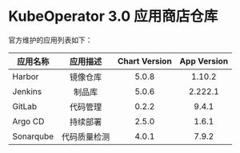 # KubeOperator 3.0 应用商店仓库

官方维护的应用列表如下：


|应用名称|应用描述| Chart Version| App Version|
|--------------- | :-----------:  | :-----------: |:-----------: |
| Harbor | 镜像仓库 | 5.0.8 | 1.10.2 |
| Jenkins | 制品库 | 5.0.6 | 2.222.1 |
| GitLab | 代码管理 |  0.2.2|  9.4.1 |
| Argo CD | 持续部署 |  2.5.0|  1.6.1 |
| Sonarqube | 代码质量检测 | 4.0.1 | 7.9.2 |

